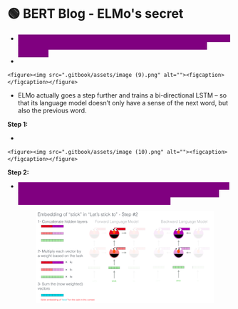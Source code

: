 # 🟢 BERT Blog - ELMo's secret

* <mark style="color:purple;background-color:purple;">**ELMo gained its language understanding from being trained to predict the next word in a sequence of words - a task called Language Modeling.**</mark>
*

```
<figure><img src=".gitbook/assets/image (9).png" alt=""><figcaption></figcaption></figure>
```

* ELMo actually goes a step further and trains a bi-directional LSTM – so that its language model doesn’t only have a sense of the next word, but also the previous word.

**Step 1:**

*

```
<figure><img src=".gitbook/assets/image (10).png" alt=""><figcaption></figcaption></figure>
```

**Step 2:**

*   <mark style="color:purple;background-color:purple;">**ELMo comes up with the contextualized embedding through grouping together the hidden states (and initial embedding) in a certain way (concatenation followed by weighted summation).**</mark>

    <figure><img src="../.gitbook/assets/image (11).png" alt=""><figcaption></figcaption></figure>
